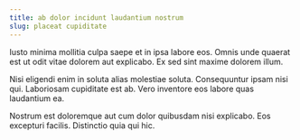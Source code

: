 ```yaml
---
title: ab dolor incidunt laudantium nostrum
slug: placeat cupiditate
---
```


Iusto minima mollitia culpa saepe et in ipsa labore eos. Omnis unde quaerat est ut odit vitae dolorem aut explicabo. Ex sed sint maxime dolorem illum.

Nisi eligendi enim in soluta alias molestiae soluta. Consequuntur ipsam nisi qui. Laboriosam cupiditate est ab. Vero inventore eos labore quas laudantium ea.

Nostrum est doloremque aut cum dolor quibusdam nisi explicabo. Eos excepturi facilis. Distinctio quia qui hic.

